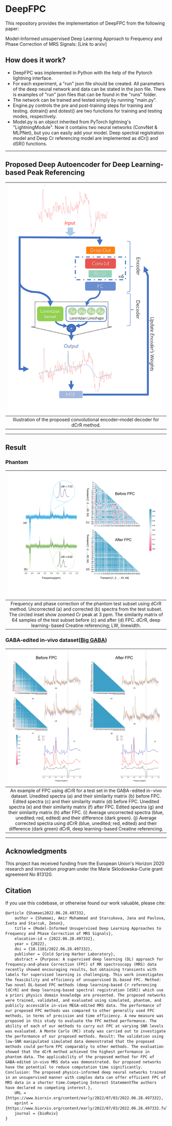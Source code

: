 # DeepFPC
This repository provides the implementation of DeepFPC from the following paper:

Model-Informed unsupervised Deep Learning Approach to Frequency and Phase Correction of MRS Signals: [Link to arxiv]

## How does it work?
- DeepFPC was implemented in Python with the help of the Pytorch lightning interface. 
- For each experiment, a "run" json file should be created. All parameters of the deep neural network and data can be stated in the json file.
There is examples of "run" json files that can be found in the "runs" folder.
- The network can be trained and tested simply by running "main.py". 
- Engine.py controls the pre and post-training steps for training and testing. dotrain() and dotest() are two functions for training and testing modes, respectively.
- Model.py is an object inherited from PyTorch lightning's "LightningModule". Now it contains two neural networks (ConvNet & MLPNet), but you can easily add your model. Deep spectral registration model and Deep Cr referencing model are implemented as dCr() and dSR() functions. 
------
## Proposed Deep Autoencoder for Deep Learning-based Peak Referencing
|![img_1.png](images/Figure%202.png)|
|:--:|
|Illustration of the proposed convolutional encoder–model decoder for dCrR method. |
------
## Result
### Phantom
|![img.png](images/Figure%205.png)|
|:--:|
|Frequency and phase correction of the phantom test subset using dCrR method. Uncorrected (a) and corrected (b) spectra from the test subset. The circled inset show zoomed Cr peak at 3 ppm. The similarity matrix of 64 samples of the test subset before (c) and after (d) FPC. dCrR, deep learning-based Creatine referencing; LW, linewidth.|
### GABA-edited in-vivo dataset([Big GABA](https://www.nitrc.org/projects/biggaba/))
|![img.png](images/Figure%207.png)|
|:--:|
|An example of FPC using dCrR for a test set in the GABA-edited in-vivo dataset. Unedited spectra (a) and their similarity matrix (b) before FPC. Edited spectra (c) and their similarity matrix (d) before FPC. Unedited spectra (e) and their similarity matrix (f) after FPC. Edited spectra (g) and their similarity matrix (h) after FPC. (i) Average uncorrected spectra (blue, unedited; red, edited) and their difference (dark green). (j) Average corrected spectra using dCrR (blue, unedited; red, edited) and their difference (dark green) dCrR, deep learning-based Creatine referencing.|
-----
## Acknowledgments
This project has received funding from the European Union's Horizon 2020 research and innovation program under the Marie Sklodowska-Curie grant agreement No 813120.

## Citation
If you use this codebase, or otherwise found our work valuable, please cite:
```
@article {Shamaei2022.06.28.497332,
	author = {Shamaei, Amir Mohammad and Starcukova, Jana and Pavlova, Iveta and Starcuk, Zenon},
	title = {Model-Informed Unsupervised Deep Learning Approaches to Frequency and Phase Correction of MRS Signals},
	elocation-id = {2022.06.28.497332},
	year = {2022},
	doi = {10.1101/2022.06.28.497332},
	publisher = {Cold Spring Harbor Laboratory},
	abstract = {Purpose: A supervised deep learning (DL) approach for frequency-and-phase Correction (FPC) of MR spectroscopy (MRS) data recently showed encouraging results, but obtaining transients with labels for supervised learning is challenging. This work investigates the feasibility and efficiency of unsupervised DL-based FPC. Method: Two novel DL-based FPC methods (deep learning-based Cr referencing [dCrR] and deep learning-based spectral registration [dSR]) which use a priori physics domain knowledge are presented. The proposed networks were trained, validated, and evaluated using simulated, phantom, and publicly accessible in-vivo MEGA-edited MRS data. The performance of our proposed FPC methods was compared to other generally used FPC methods, in terms of precision and time efficiency. A new measure was proposed in this study to evaluate the FPC method performance. The ability of each of our methods to carry out FPC at varying SNR levels was evaluated. A Monte Carlo (MC) study was carried out to investigate the performance of our proposed methods. Result: The validation using low-SNR manipulated simulated data demonstrated that the proposed methods could perform FPC comparably to other methods. The evaluation showed that the dCrR method achieved the highest performance in phantom data. The applicability of the proposed method for FPC of GABA-edited in-vivo MRS data was demonstrated. Our proposed networks have the potential to reduce computation time significantly. Conclusion: The proposed physics-informed deep neural networks trained in an unsupervised manner with complex data can offer efficient FPC of MRS data in a shorter time.Competing Interest StatementThe authors have declared no competing interest.},
	URL = {https://www.biorxiv.org/content/early/2022/07/03/2022.06.28.497332},
	eprint = {https://www.biorxiv.org/content/early/2022/07/03/2022.06.28.497332.full.pdf},
	journal = {bioRxiv}
}

```

